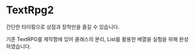 # TextRpg2

간단한 타이핑으로 상점과 장착만을 즐길 수 있습니다.


기존 TextRPG를 제작함에 있어 클래스의 분리, List를 활용한 배열을 실험을 위해 완성하였습니다.
